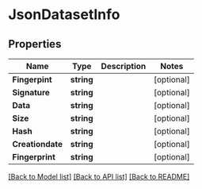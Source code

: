 # JsonDatasetInfo

## Properties

Name | Type | Description | Notes
------------ | ------------- | ------------- | -------------
**Fingerpint** | **string** |  | [optional] 
**Signature** | **string** |  | [optional] 
**Data** | **string** |  | [optional] 
**Size** | **string** |  | [optional] 
**Hash** | **string** |  | [optional] 
**Creationdate** | **string** |  | [optional] 
**Fingerprint** | **string** |  | [optional] 

[[Back to Model list]](../README.md#documentation-for-models) [[Back to API list]](../README.md#documentation-for-api-endpoints) [[Back to README]](../README.md)


